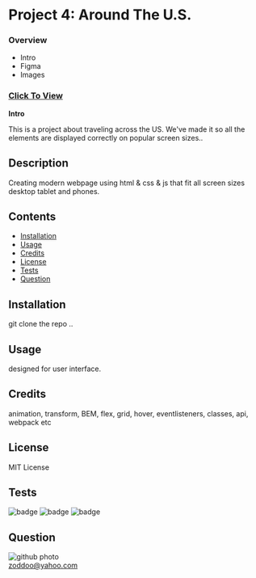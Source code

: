 # Project 4: Around The U.S.

### Overview
* Intro
* Figma
* Images

### [Click To View](https://muddoo.github.io/web_project_4/)

**Intro**

This is a project about traveling across the US. We've made it so all the elements are displayed correctly on popular screen sizes..

## Description

Creating modern webpage using html & css & js that fit all screen sizes desktop tablet and phones.


## Contents

* [Installation](#installation)
* [Usage](#usage)
* [Credits](#credits)
* [License](#license)
* [Tests](#tests)
* [Question](#question)
                 
## Installation

git clone the repo .. 
                
## Usage

designed for user interface.

## Credits
 
animation, transform, BEM, flex, grid, hover, eventlisteners, classes, api, webpack etc 

## License

MIT License 
                
## Tests

![badge](https://img.shields.io/badge/License-MIT-yellowgreen)
![badge](https://img.shields.io/badge/dependencies-upto%20date-ff69b4)
![badge](https://img.shields.io/badge/Version-v1.0.0-blue)

## Question

![github photo](https://avatars2.githubusercontent.com/u/58055188?v=4)                  
zoddoo@yahoo.com
